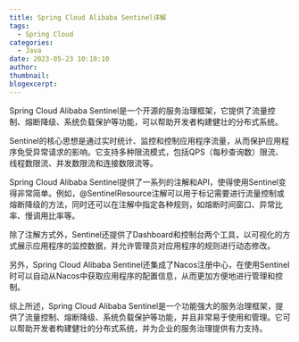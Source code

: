 ```yaml
---
title: Spring Cloud Alibaba Sentinel详解
tags:
  - Spring Cloud
categories:
  - Java
date: 2023-05-23 10:10:10
author:
thumbnail:
blogexcerpt:
---
```

Spring Cloud Alibaba Sentinel是一个开源的服务治理框架，它提供了流量控制、熔断降级、系统负载保护等功能，可以帮助开发者构建健壮的分布式系统。

Sentinel的核心思想是通过实时统计、监控和控制应用程序流量，从而保护应用程序免受异常请求的影响。它支持多种限流模式，包括QPS（每秒查询数）限流、线程数限流、并发数限流和连接数限流等。

Spring Cloud Alibaba Sentinel提供了一系列的注解和API，使得使用Sentinel变得非常简单。例如，@SentinelResource注解可以用于标记需要进行流量控制或熔断降级的方法，同时还可以在注解中指定各种规则，如熔断时间窗口、异常比率、慢调用比率等。

除了注解方式外，Sentinel还提供了Dashboard和控制台两个工具，以可视化的方式展示应用程序的监控数据，并允许管理员对应用程序的规则进行动态修改。

另外，Spring Cloud Alibaba Sentinel还集成了Nacos注册中心，在使用Sentinel时可以自动从Nacos中获取应用程序的配置信息，从而更加方便地进行管理和控制。

综上所述，Spring Cloud Alibaba Sentinel是一个功能强大的服务治理框架，提供了流量控制、熔断降级、系统负载保护等功能，并且非常易于使用和管理。它可以帮助开发者构建健壮的分布式系统，并为企业的服务治理提供有力支持。
